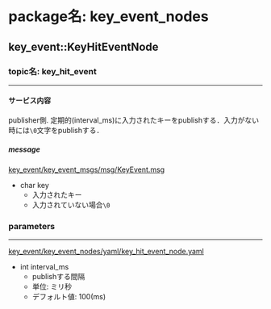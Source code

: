 # package名: key_event_nodes
## key_event::KeyHitEventNode
### topic名: key_hit_event
---
#### サービス内容
publisher側.
定期的(interval_ms)に入力されたキーをpublishする．入力がない時には`\0`文字をpublishする．

##### message
[key_event/key_event_msgs/msg/KeyEvent.msg](../key_event_msgs/msg/KeyEvent.msg)

* char key
    * 入力されたキー
    * 入力されていない場合`\0`

### parameters
---
[key_event/key_event_nodes/yaml/key_hit_event_node.yaml](../key_event_nodes/yaml/key_hit_event_node.yaml)

* int interval_ms
    * publishする間隔
    * 単位: ミリ秒
    * デフォルト値: 100(ms)
